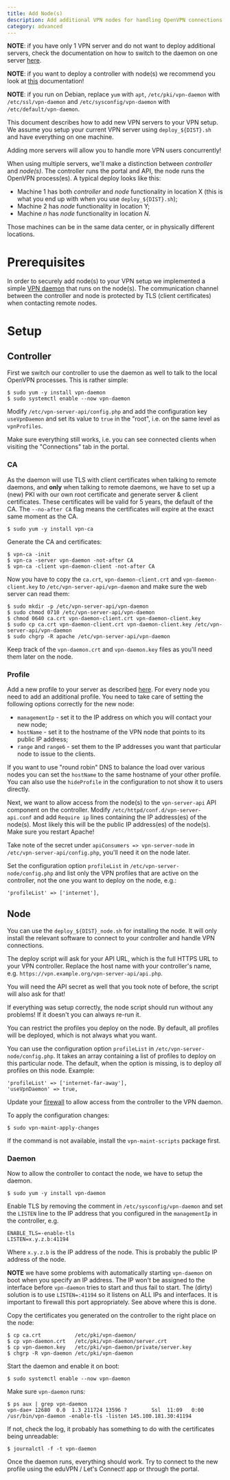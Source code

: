 ```yaml
---
title: Add Node(s)
description: Add additional VPN nodes for handling OpenVPN connections
category: advanced
---
```


**NOTE**: if you have only 1 VPN server and do not want to deploy additional
servers, check the documentation on how to switch to the daemon on one server 
[here](VPN_DAEMON.md).

**NOTE**: if you want to deploy a controller with node(s) we recommend you
look at [this](MULTI_NODE.md) documentation!

**NOTE**: if you run on Debian, replace `yum` with `apt`, 
`/etc/pki/vpn-daemon` with `/etc/ssl/vpn-daemon` and 
`/etc/sysconfig/vpn-daemon` with `/etc/default/vpn-daemon`.

This document describes how to add new VPN servers to your VPN setup. We 
assume you setup your current VPN server using `deploy_${DIST}.sh` and have 
everything on one machine.

Adding more servers will allow you to handle more VPN users concurrently!

When using multiple servers, we'll make a distinction between _controller_ and
_node(s)_. The controller runs the portal and API, the node runs the OpenVPN 
process(es). A typical deploy looks like this:

* Machine 1 has both _controller_ and _node_ functionality in location X (this 
  is what you end up with when you use `deploy_${DIST}.sh`);
* Machine 2 has _node_ functionality in location Y;
* Machine _n_ has _node_ functionality in location _N_.

Those machines can be in the same data center, or in physically different 
locations.

# Prerequisites

In order to securely add node(s) to your VPN setup we implemented a simple 
[VPN daemon](https://github.com/letsconnectvpn/vpn-daemon) that runs on the 
node(s). The communication channel between the controller and node is 
protected by TLS (client certificates) when contacting remote nodes.

# Setup

## Controller

First we switch our controller to use the daemon as well to talk to the local
OpenVPN processes. This is rather simple:

    $ sudo yum -y install vpn-daemon
    $ sudo systemctl enable --now vpn-daemon

Modify `/etc/vpn-server-api/config.php` and add the configuration key 
`useVpnDaemon` and set its value to `true` in the "root", i.e. on the same 
level as `vpnProfiles`.

Make sure everything still works, i.e. you can see connected clients when 
visiting the "Connections" tab in the portal.

### CA 

As the daemon will use TLS with client certificates when talking to remote 
daemons, and **only** when talking to remote daemons, we have to set up a 
(new) PKI with our own root certificate and generate server & client 
certificates. These certificates will be valid for 5 years, the default of the
CA. The `--no-after CA` flag means the certificates will expire at the exact 
same moment as the CA.

    $ sudo yum -y install vpn-ca

Generate the CA and certificates:

    $ vpn-ca -init
    $ vpn-ca -server vpn-daemon -not-after CA
    $ vpn-ca -client vpn-daemon-client -not-after CA

Now you have to copy the `ca.crt`, `vpn-daemon-client.crt` and 
`vpn-daemon-client.key` to `/etc/vpn-server-api/vpn-daemon` and make sure the 
web server can read them:

    $ sudo mkdir -p /etc/vpn-server-api/vpn-daemon
    $ sudo chmod 0710 /etc/vpn-server-api/vpn-daemon
    $ chmod 0640 ca.crt vpn-daemon-client.crt vpn-daemon-client.key
    $ sudo cp ca.crt vpn-daemon-client.crt vpn-daemon-client.key /etc/vpn-server-api/vpn-daemon
    $ sudo chgrp -R apache /etc/vpn-server-api/vpn-daemon

Keep track of the `vpn-daemon.crt` and `vpn-daemon.key` files as you'll need
them later on the node.

### Profile

Add a new profile to your server as described [here](MULTI_PROFILE.md). For 
every node you need to add an additional profile. You need to take care of 
setting the following options correctly for the new node:

* `managementIp` - set it to the IP address on which you will contact your 
  new node;
* `hostName` - set it to the hostname of the VPN node that points to its 
  public IP address;
* `range` and `range6` - set them to the IP addresses you want that particular 
  node to issue to the clients.

If you want to use "round robin" DNS to balance the load over various nodes
you can set the `hostName` to the same hostname of your other profile. You 
can also use the `hideProfile` in the configuration to not show it to users
directly.

Next, we want to allow access from the node(s) to the `vpn-server-api` API 
component on the controller. Modify `/etc/httpd/conf.d/vpn-server-api.conf` and 
add `Require ip` lines containing the IP address(es) of the node(s). Most 
likely this will be the public IP address(es) of the node(s). Make sure you 
restart Apache!

Take note of the secret under `apiConsumers => vpn-server-node` in 
`/etc/vpn-server-api/config.php`, you'll need it on the node
later.

Set the configuration option `profileList` in `/etc/vpn-server-node/config.php` 
and list only the VPN profiles that are active on the controller, not the one 
you want to deploy on the node, e.g.:

    'profileList' => ['internet'],

## Node

You can use the `deploy_${DIST}_node.sh` for installing the node. It will only
install the relevant software to connect to your controller and handle VPN 
connections.

The deploy script will ask for your API URL, which is the full HTTPS URL to 
your VPN controller. Replace the host name with your controller's name, e.g. 
`https://vpn.example.org/vpn-server-api/api.php`.

You will need the API secret as well that you took note of before, the script
will also ask for that!

If everything was setup correctly, the node script should run without any 
problems! If it doesn't you can always re-run it.

You can restrict the profiles you deploy on the node. By default, all profiles
will be deployed, which is not always what you want.

You can use the configuration option `profileList` in 
`/etc/vpn-server-node/config.php`. It takes an array containing a list of 
profiles to deploy on this particular node. The default, when the option is 
missing, is to deploy _all_ profiles on this node. Example:

    'profileList' => ['internet-far-away'],
    'useVpnDaemon' => true,

Update your [firewall](FIREWALL.md#vpn-daemon) to allow access from the 
controller to the VPN daemon.

To apply the configuration changes:

    $ sudo vpn-maint-apply-changes

If the command is not available, install the `vpn-maint-scripts` package first.

### Daemon 

Now to allow the controller to contact the node, we have to setup the daemon.

    $ sudo yum -y install vpn-daemon

Enable TLS by removing the comment in `/etc/sysconfig/vpn-daemon` and set the
`LISTEN` line to the IP address that you configured in the `managementIp` in
the controller, e.g.

    ENABLE_TLS=-enable-tls
    LISTEN=x.y.z.b:41194

Where `x.y.z.b` is the IP address of the node. This is probably the public
IP address of the node.

**NOTE** we have some problems with automatically starting `vpn-daemon` on boot
when you specify an IP address. The IP won't be assigned to the interface 
before `vpn-daemon` tries to start and thus fail to start. The (dirty) solution 
is to use `LISTEN=:41194` so it listens on ALL IPs and interfaces. It is 
important to firewall this port appropriately. See above where this is done.

Copy the certificates you generated on the controller to the right place on the
node:

    $ cp ca.crt           /etc/pki/vpn-daemon/
    $ cp vpn-daemon.crt   /etc/pki/vpn-daemon/server.crt
    $ cp vpn-daemon.key   /etc/pki/vpn-daemon/private/server.key
    $ chgrp -R vpn-daemon /etc/pki/vpn-daemon

Start the daemon and enable it on boot:

    $ sudo systemctl enable --now vpn-daemon

Make sure `vpn-daemon` runs:

    $ ps aux | grep vpn-daemon
    vpn-dae+ 12680  0.0  1.3 211724 13596 ?        Ssl  11:09   0:00 /usr/bin/vpn-daemon -enable-tls -listen 145.100.181.30:41194

If not, check the log, it probably has something to do with the certificates 
being unreadable:

    $ journalctl -f -t vpn-daemon

Once the daemon runs, everything should work. Try to connect to the new 
profile using the eduVPN / Let's Connect! app or through the portal.
